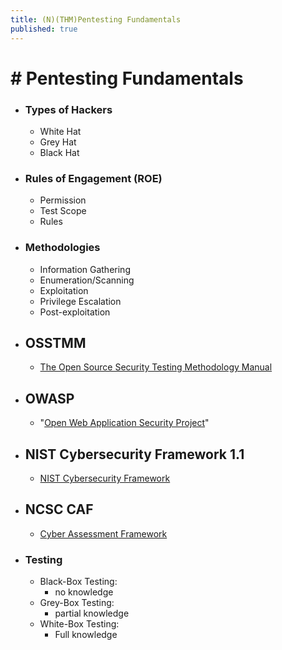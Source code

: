 ```yaml
---
title: (N)(THM)Pentesting Fundamentals
published: true
---
```


# # Pentesting Fundamentals

- ### Types of Hackers
  - White Hat
  - Grey Hat
  - Black Hat
- ### Rules of Engagement (ROE)
  - Permission
  - Test Scope
  - Rules
- ### Methodologies
  - Information Gathering
  - Enumeration/Scanning
  - Exploitation
  - Privilege Escalation
  - Post-exploitation
- ## OSSTMM
  - [The Open Source Security Testing Methodology Manual](https://www.isecom.org/OSSTMM.3.pdf)
- ## OWASP
  - "[Open Web Application Security Project](https://owasp.org/)"
- ## **NIST Cybersecurity Framework 1.1**
  - [NIST Cybersecurity Framework](https://www.nist.gov/cyberframework)
- ## **NCSC CAF**
  - [Cyber Assessment Framework](https://www.ncsc.gov.uk/collection/caf/caf-principles-and-guidance)
- ### Testing
  - Black-Box Testing:
    - no knowledge
  - Grey-Box Testing:
    - partial knowledge
  - White-Box Testing:
    - Full knowledge
